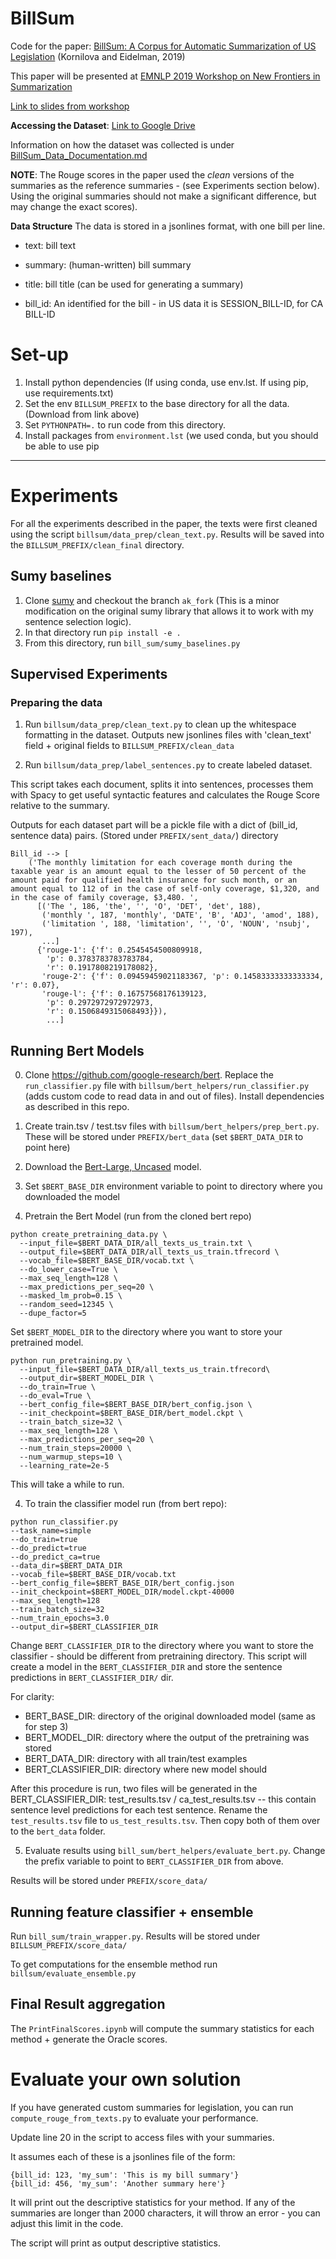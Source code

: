 # BillSum

Code for the paper: [BillSum: A Corpus for Automatic Summarization of US Legislation](https://arxiv.org/abs/1910.00523) (Kornilova and Eidelman, 2019)

This paper will be presented at [EMNLP 2019 Workshop on New Frontiers in Summarization](https://summarization2019.github.io/)

[Link to slides from workshop](https://docs.google.com/presentation/d/1GEMSvUdS7lYo_WevKhSY0NuWzy6tm5IciCj0jq-r7Vc/edit?usp=sharing)

**Accessing the Dataset**: [Link to Google Drive](https://drive.google.com/file/d/1ceywQCu2XQfDTSSSOi-eJoXrAstoDF4G/view?usp=sharing)

Information on how the dataset was collected is under [BillSum_Data_Documentation.md](BillSum_Data_Documentation.md)

**NOTE**: The Rouge scores in the paper used the *clean* versions of the summaries as the reference summaries - (see Experiments section below). Using the original summaries should not make a significant difference, but may change the exact scores).

**Data Structure**
The data is stored in a jsonlines format, with one bill per line.

- text: bill text

- summary: (human-written) bill summary 

- title: bill title (can be used for generating a summary)

- bill_id: An identified for the bill - in US data it is SESSION_BILL-ID, for CA BILL-ID 


# Set-up

1. Install python dependencies (If using conda, use env.lst. If using pip, use requirements.txt)
2. Set the env `BILLSUM_PREFIX` to the base directory for all the data. (Download from link above)
3. Set `PYTHONPATH=.` to run code from this directory.
4. Install packages from `environment.lst` (we used conda, but you should be able to use pip
---

# Experiments

For all the experiments described in the paper, the texts were first cleaned using the script `billsum/data_prep/clean_text.py`. Results will be saved into the `BILLSUM_PREFIX/clean_final` directory.

## Sumy baselines

1. Clone [sumy](git@github.com:akornilo/sumy.git) and checkout the branch `ak_fork` (This is a minor modification on the original sumy library that allows it to work with my sentence selection logic).
2. In that directory run `pip install -e .`
3. From this directory, run `bill_sum/sumy_baselines.py`

## Supervised Experiments

### Preparing the data

1. Run `billsum/data_prep/clean_text.py` to clean up the whitespace formatting in the dataset. Outputs new jsonlines files with 'clean_text' field + original fields to `BILLSUM_PREFIX/clean_data`

2. Run `billsum/data_prep/label_sentences.py` to create labeled dataset.

This script takes each document, splits it into sentences, processes them with Spacy to get useful syntactic features and calculates the Rouge Score relative to the summary.

Outputs for each dataset part will be a pickle file with a dict of (bill_id, sentence data) pairs. (Stored under `PREFIX/sent_data/`) directory

```
Bill_id --> [
	('The monthly limitation for each coverage month during the taxable year is an amount equal to the lesser of 50 percent of the amount paid for qualified health insurance for such month, or an amount equal to 112 of in the case of self-only coverage, $1,320, and in the case of family coverage, $3,480. ',
	  [('The ', 186, 'the', '', 'O', 'DET', 'det', 188),
	   ('monthly ', 187, 'monthly', 'DATE', 'B', 'ADJ', 'amod', 188),
	   ('limitation ', 188, 'limitation', '', 'O', 'NOUN', 'nsubj', 197),
	   ...]
	  {'rouge-1': {'f': 0.2545454500809918,
	    'p': 0.3783783783783784,
	    'r': 0.1917808219178082},
	   'rouge-2': {'f': 0.09459459021183367, 'p': 0.14583333333333334, 'r': 0.07},
	   'rouge-l': {'f': 0.16757568176139123,
	    'p': 0.2972972972972973,
	    'r': 0.1506849315068493}}),
	    ...]
```

## Running Bert Models

0. Clone https://github.com/google-research/bert. Replace the `run_classifier.py` file with `billsum/bert_helpers/run_classifier.py` (adds custom code to read data in and out of files). Install dependencies as described in this repo.

1. Create train.tsv / test.tsv files with `billsum/bert_helpers/prep_bert.py`. These will be stored under `PREFIX/bert_data` (set `$BERT_DATA_DIR` to point here)

2. Download the [Bert-Large, Uncased](https://storage.googleapis.com/bert_models/2018_10_18/uncased_L-24_H-1024_A-16.zip) model. 

3. Set `$BERT_BASE_DIR` environment variable to point to directory where you downloaded the model

3. Pretrain the Bert Model (run from the cloned bert repo)

```
python create_pretraining_data.py \
  --input_file=$BERT_DATA_DIR/all_texts_us_train.txt \
  --output_file=$BERT_DATA_DIR/all_texts_us_train.tfrecord \
  --vocab_file=$BERT_BASE_DIR/vocab.txt \
  --do_lower_case=True \
  --max_seq_length=128 \
  --max_predictions_per_seq=20 \
  --masked_lm_prob=0.15 \
  --random_seed=12345 \
  --dupe_factor=5
```

Set `$BERT_MODEL_DIR` to the directory where you want to store your pretrained model.

```
python run_pretraining.py \
  --input_file=$BERT_DATA_DIR/all_texts_us_train.tfrecord\
  --output_dir=$BERT_MODEL_DIR \
  --do_train=True \
  --do_eval=True \
  --bert_config_file=$BERT_BASE_DIR/bert_config.json \
  --init_checkpoint=$BERT_BASE_DIR/bert_model.ckpt \
  --train_batch_size=32 \
  --max_seq_length=128 \
  --max_predictions_per_seq=20 \
  --num_train_steps=20000 \
  --num_warmup_steps=10 \
  --learning_rate=2e-5
```


This will take a while to run. 

4. To train the classifier model run (from bert repo):

``` 
python run_classifier.py   
--task_name=simple
--do_train=true   
--do_predict=true   
--do_predict_ca=true   
--data_dir=$BERT_DATA_DIR   
--vocab_file=$BERT_BASE_DIR/vocab.txt   
--bert_config_file=$BERT_BASE_DIR/bert_config.json   
--init_checkpoint=$BERT_MODEL_DIR/model.ckpt-40000   
--max_seq_length=128  
--train_batch_size=32   
--num_train_epochs=3.0   
--output_dir=$BERT_CLASSIFIER_DIR
```

Change `BERT_CLASSIFIER_DIR` to the directory where you want to store the classifier - should be different from pretraining directory. This script will create a model in the `BERT_CLASSIFIER_DIR` and store the sentence predictions in `BERT_CLASSIFIER_DIR/` dir.

For clarity:
- BERT_BASE_DIR: directory of the original downloaded model (same as for step 3)
- BERT_MODEL_DIR: directory where the output of the pretraining was stored
- BERT_DATA_DIR: directory with all train/test examples
- BERT_CLASSIFIER_DIR: directory where new model should


After this procedure is run, two files will be generated in the BERT_CLASSIFIER_DIR: test_results.tsv / ca_test_results.tsv -- this contain sentence level predictions for each test sentence. Rename the `test_results.tsv` file to `us_test_results.tsv`. Then copy both of them over to the `bert_data` folder.


5. Evaluate results using `bill_sum/bert_helpers/evaluate_bert.py`. Change the prefix variable to point to `BERT_CLASSIFIER_DIR` from above.

Results will be stored under `PREFIX/score_data/`


## Running feature classifier + ensemble

Run `bill_sum/train_wrapper.py`. Results will be stored under `BILLSUM_PREFIX/score_data/`

To get computations for the ensemble method run `billsum/evaluate_ensemble.py` 

## Final Result aggregation

The `PrintFinalScores.ipynb` will compute the summary statistics for each method + generate the Oracle scores.


# Evaluate your own solution

If you have generated custom summaries for legislation, you can run `compute_rouge_from_texts.py` to evaluate your performance.

Update line 20 in the script to access files with your summaries.

It assumes each of these is a jsonlines file of the form:

```
{bill_id: 123, 'my_sum': 'This is my bill summary'}
{bill_id: 456, 'my_sum': 'Another summary here'}
```

It will print out the descriptive statistics for your method. If any of the summaries are longer than 2000 characters, it will throw an error - you can adjust this limit in the code.

The script will print as output descriptive statistics.

